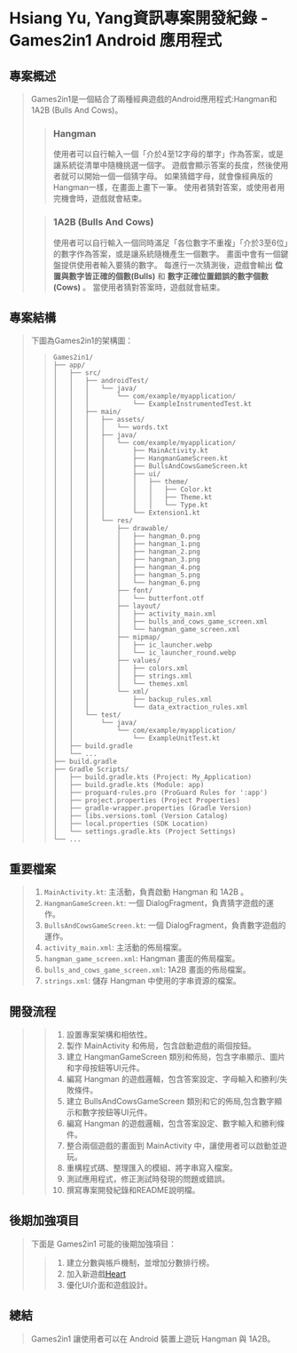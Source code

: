 # Hsiang Yu, Yang資訊專案開發紀錄 - Games2in1 Android 應用程式
## 專案概述
>Games2in1是一個結合了兩種經典遊戲的Android應用程式:Hangman和1A2B (Bulls And Cows)。
>
>> ### Hangman
>>
>>使用者可以自行輸入一個「介於4至12字母的單字」作為答案，或是讓系統從清單中隨機挑選一個字。
遊戲會顯示答案的長度，然後使用者就可以開始一個一個猜字母。
如果猜錯字母，就會像經典版的Hangman一樣，在畫面上畫下一筆。
使用者猜對答案，或使用者用完機會時，遊戲就會結束。
>
>
>>### 1A2B (Bulls And Cows)
>>
>>使用者可以自行輸入一個同時滿足「各位數字不重複」「介於3至6位」的數字作為答案，或是讓系統隨機產生一個數字。
畫面中會有一個鍵盤提供使用者輸入要猜的數字。
每進行一次猜測後，遊戲會輸出 **位置與數字皆正確的個數(Bulls)** 和 **數字正確位置錯誤的數字個數(Cows)** 。
當使用者猜對答案時，遊戲就會結束。



## 專案結構
>下圖為Games2in1的架構圖：
>
>>```
>>Games2in1/
>>├── app/
>>│   ├── src/
>>│   │   ├── androidTest/
>>│   │   │   └── java/
>>│   │   │       └── com/example/myapplication/
>>│   │   │           └── ExampleInstrumentedTest.kt
>>│   │   ├── main/
>>│   │   │   ├── assets/
>>│   │   │   │   └── words.txt
>>│   │   │   ├── java/
>>│   │   │   │   └── com/example/myapplication/
>>│   │   │   │       ├── MainActivity.kt
>>│   │   │   │       ├── HangmanGameScreen.kt
>>│   │   │   │       ├── BullsAndCowsGameScreen.kt
>>│   │   │   │       ├── ui/
>>│   │   │   │       │   ├── theme/
>>│   │   │   │       │   │   ├── Color.kt
>>│   │   │   │       │   │   ├── Theme.kt
>>│   │   │   │       │   │   └── Type.kt
>>│   │   │   │       └── Extension1.kt
>>│   │   │   └── res/
>>│   │   │       ├── drawable/
>>│   │   │       │   ├── hangman_0.png
>>│   │   │       │   ├── hangman_1.png
>>│   │   │       │   ├── hangman_2.png
>>│   │   │       │   ├── hangman_3.png
>>│   │   │       │   ├── hangman_4.png
>>│   │   │       │   ├── hangman_5.png
>>│   │   │       │   └── hangman_6.png
>>│   │   │       ├── font/
>>│   │   │       │   └── butterfont.otf
>>│   │   │       ├── layout/
>>│   │   │       │   ├── activity_main.xml
>>│   │   │       │   ├── bulls_and_cows_game_screen.xml
>>│   │   │       │   └── hangman_game_screen.xml
>>│   │   │       ├── mipmap/
>>│   │   │       │   ├── ic_launcher.webp
>>│   │   │       │   └── ic_launcher_round.webp
>>│   │   │       ├── values/
>>│   │   │       │   ├── colors.xml
>>│   │   │       │   ├── strings.xml
>>│   │   │       │   └── themes.xml
>>│   │   │       └── xml/
>>│   │   │           ├── backup_rules.xml
>>│   │   │           └── data_extraction_rules.xml
>>│   │   └── test/
>>│   │       └── java/
>>│   │           └── com/example/myapplication/
>>│   │               └── ExampleUnitTest.kt
>>│   ├── build.gradle
>>│   └── ...
>>├── build.gradle
>>├── Gradle Scripts/
>>│   ├── build.gradle.kts (Project: My_Application)
>>│   ├── build.gradle.kts (Module: app)
>>│   ├── proguard-rules.pro (ProGuard Rules for ':app')
>>│   ├── project.properties (Project Properties)
>>│   ├── gradle-wrapper.properties (Gradle Version)
>>│   ├── libs.versions.toml (Version Catalog)
>>│   ├── local.properties (SDK Location)
>>│   └── settings.gradle.kts (Project Settings)
>>└── ...
>>```
## 重要檔案
>1. `MainActivity.kt`: 主活動，負責啟動 Hangman 和 1A2B 。
>2. `HangmanGameScreen.kt`: 一個 DialogFragment，負責猜字遊戲的運作。
>4. `BullsAndCowsGameScreen.kt`: 一個 DialogFragment，負責數字遊戲的運作。
>5. `activity_main.xml`: 主活動的佈局檔案。
>6. `hangman_game_screen.xml`: Hangman 畫面的佈局檔案。
>7. `bulls_and_cows_game_screen.xml`: 1A2B 畫面的佈局檔案。
>8. `strings.xml`: 儲存 Hangman 中使用的字串資源的檔案。

## 開發流程
>>1. 設置專案架構和相依性。
>>2. 製作 MainActivity 和佈局，包含啟動遊戲的兩個按鈕。
>>3. 建立 HangmanGameScreen 類別和佈局，包含字串顯示、圖片和字母按鈕等UI元件。
>>4. 編寫 Hangman 的遊戲邏輯，包含答案設定、字母輸入和勝利/失敗條件。
>>5. 建立 BullsAndCowsGameScreen 類別和它的佈局,包含數字顯示和數字按鈕等UI元件。
>>6. 編寫 Hangman 的遊戲邏輯，包含答案設定、數字輸入和勝利條件。
>>7. 整合兩個遊戲的畫面到 MainActivity 中，讓使用者可以啟動並遊玩。
>>8. 重構程式碼、整理匯入的模組、將字串寫入檔案。
>>9. 測試應用程式，修正測試時發現的問題或錯誤。
>>10. 撰寫專案開發紀錄和README說明檔。

## 後期加強項目
>下面是 Games2in1 可能的後期加強項目：
>
>>1. 建立分數與帳戶機制，並增加分數排行榜。
>>2. 加入新遊戲[Heart](https://bicyclecards.com/how-to-play/hearts/)
>>3. 優化UI介面和遊戲設計。

## 總結
>Games2in1 讓使用者可以在 Android 裝置上遊玩 Hangman 與 1A2B。
